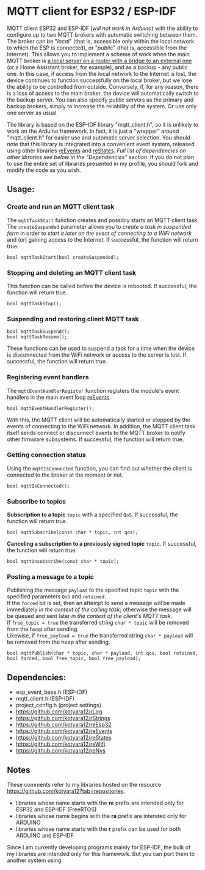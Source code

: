 # MQTT client for ESP32 / ESP-IDF

MQTT client ESP32 and ESP-IDF (_will not work in Arduino_) with the ability to configure up to two MQTT brokers with automatic switching between them. The broker can be "_local_" (that is, accessible only within the local network to which the ESP is connected), or "_public_" (that is, accessible from the Internet). This allows you to implement a scheme of work when the main MQTT broker is [a local server on a router with a bridge to an external one](https://kotyara12.ru/pubs/iot/keenetic-mqtt/) (or a Home Assistant broker, for example), and as a backup - any public one. In this case, if access from the local network to the Internet is lost, the device continues to function successfully on the local broker, but we lose the ability to be controlled from outside. Conversely, if, for any reason, there is a loss of access to the main broker, the device will automatically switch to the backup server. You can also specify public servers as the primary and backup brokers, simply to increase the reliability of the system. Or use only one server as usual.

The library is based on the ESP-IDF library "mqtt_client.h", so it is unlikely to work on the Arduino framework. In fact, it is just a "wrapper" around "mqtt_client.h" for easier use and automatic server selection. You should note that this library is integrated into a convenient event system, released using other libraries [reEvents](https://github.com/kotyara12/reEvents) and [reStates](https://github.com/kotyara12/reStates). _Full list of dependencies on other libraries see below in the "Dependencies" section_. If you do not plan to use the entire set of libraries presented in my profile, you should fork and modify the code as you wish.

## Usage:

### Create and run an MQTT client task
The ```mqttTaskStart``` function creates and possibly starts an MQTT client task. The ```createSuspended``` parameter allows you to _create a task in suspended form_ in order to _start it later on the event of connecting to a WiFi network_ and (or) gaining access to the Internet. If successful, the function will return true.
```
bool mqttTaskStart(bool createSuspended);
```
### Stopping and deleting an MQTT client task
This function can be called before the device is rebooted. If successful, the function will return true.
```
bool mqttTaskStop();
```

### Suspending and restoring client MQTT task
```
bool mqttTaskSuspend();
bool mqttTaskResume();
```
These functions can be used to suspend a task for a time when the device is disconnected from the WiFi network or access to the server is lost. If successful, the function will return true.

### Registering event handlers
The ```mqttEventHandlerRegister``` function registers the module's event handlers in the main event loop [reEvents](https://github.com/kotyara12/reEvents).
```
bool mqttEventHandlerRegister();
```
With this, the MQTT client will be automatically started or stopped by the events of connecting to the WiFi network. In addition, the MQTT client task itself sends connect or disconnect events to the MQTT broker to notify other firmware subsystems. If successful, the function will return true.

### Getting connection status
Using the ```mqttIsConnected``` function, you can find out whether the client is connected to the broker at the moment or not.
```
bool mqttIsConnected();
```

### Subscribe to topics
**Subscription to a topic** ```topic``` with a specified ```QoS```. If successful, the function will return true.
```
bool mqttSubscribe(const char * topic, int qos);
```

**Canceling a subscription to a previously signed topic** ```topic```. If successful, the function will return true.
```
bool mqttUnsubscribe(const char * topic);
```

### Posting a message to a topic
Publishing the message ```payload``` to the specified topic ```topic``` with the specified parameters ```QoS``` and ```retained```. <br/>
If the ```forced``` bit is set, then an attempt to send a message will be made immediately _in the context of the calling task_; otherwise the message will be queued and sent later _in the context of the client's MQTT task_.<br/>
If ```free_topic = true``` the transferred string ```char * topic``` will be removed from the heap after sending.<br/>
Likewise, if ```free_payload = true``` the transferred string ```char * payload``` will be removed from the heap after sending.<br/>
```
bool mqttPublish(char * topic, char * payload, int qos, bool retained, bool forced, bool free_topic, bool free_payload);
```

## Dependencies:
  - esp_event_base.h (ESP-IDF)
  - mqtt_client.h (ESP-IDF)
  - project_config.h (project settings)
  - https://github.com/kotyara12/rLog
  - https://github.com/kotyara12/rStrings
  - https://github.com/kotyara12/reEsp32
  - https://github.com/kotyara12/reEvents
  - https://github.com/kotyara12/reStates
  - https://github.com/kotyara12/reWifi
  - https://github.com/kotyara12/reNvs

## Notes
These comments refer to my libraries hosted on the resource https://github.com/kotyara12?tab=repositories.

- libraries whose name starts with the **re** prefix are intended only for ESP32 and ESP-IDF (FreeRTOS)
- libraries whose name begins with the **ra** prefix are intended only for ARDUINO
- libraries whose name starts with the **r** prefix can be used for both ARDUINO and ESP-IDF

Since I am currently developing programs mainly for ESP-IDF, the bulk of my libraries are intended only for this framework. But you can port them to another system using.
